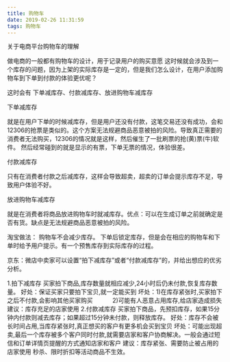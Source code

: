 ```yaml
---
title: 购物车
date: 2019-02-26 11:31:59
tags: 购物车
---
```


关于电商平台购物车的理解

<!-- more -->

做电商的一般都有购物车的设计，用于记录用户的购买意愿
这时候就会涉及到一个库存的问题，因为上架的实际库存是一定的，但是我们怎么设计，在用户添加购物车到下单到付款的体验更优呢？

这时会有 下单减库存、付款减库存、放进购物车减库存

下单减库存

就是在用户下单的时候减库存，但是用户还没有付款，这笔交易还没有成功，会和12306的抢票是类似的。这个方案无法规避商品恶意被拍的风险。导致真正需要的消费者无法购买，12306的情况就是这样，然后催生了一批刷票的抢(黄)票(牛)软件。
然后经常碰到的就是显示的有票，下单无票的情况，体验很差。

付款减库存

只有在消费者付款之后减库存，这样会导致超卖，超卖的订单会提示库存不足，导致用户体验不好。

放进购物车减库存

就是在消费者将商品放进购物车时就减库存。优点：可以在生成订单之前就确定是否有货。缺点是无法规避商品恶意被拍的风险。

淘宝做法：
购物车不会减少库存。
下单后锁定库存，但是会在相应的购物车和下单时给予用户提示。有一个预售库存到实际库存的过程。

京东：微店中卖家可以设置“拍下减库存”或者“付款减库存”的，并给出想应的优劣分析。

1.拍下减库存
买家拍下商品,库存数量就相应减少,24小时后仍未付款,恢复库存数量。
好处：保证买家只要拍下宝贝,就一定能买到
坏处：1)在库存紧张时,买家拍下之后不付款,会影响其他买家购买
　　　2)可能有人恶意占用库存,给店家造成损失
建议：库存充足的店家使用
2.付款减库存
买家拍下商品，先预扣库存，如果15分钟内付款则减去库存；如果超过15分钟未付款，则释放库存。
好处：库存不会被长时间占用,当库存紧张时,真正想买的客户有更多机会买到宝贝
坏处：可能出现超卖,最后一个库存被多个客户同时付款,就需要店家和客户协商解决。一般会通过短信和订单详情页提醒的方式通知店家和客户
建议：库存紧张、需要防止被占用的店家使用
秒杀、限时折扣等活动商品不生效。